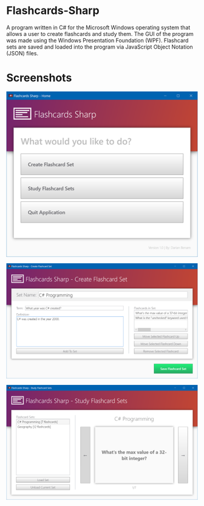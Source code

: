 # Flashcards-Sharp
A program written in C# for the Microsoft Windows operating system that allows a user to create flashcards and study them. The GUI of the program was made using the Windows Presentation Foundation (WPF). Flashcard sets are saved and loaded into the program via JavaScript Object Notation (JSON) files.

# Screenshots
![Home window](https://raw.githubusercontent.com/BeardedFish/Flashcards-Sharp/master/Screenshots/HomeWindow.png)

![User creating a flashcard set](https://raw.githubusercontent.com/BeardedFish/Flashcards-Sharp/master/Screenshots/CreateFlashcardSetWindow.png)

![User studying a flashcard set](https://raw.githubusercontent.com/BeardedFish/Flashcards-Sharp/master/Screenshots/StudyFlashcardSetsWindow.png)
